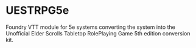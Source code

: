 # UESTRPG5e
Foundry VTT module for 5e systems converting the system into the Unofficial Elder Scrolls Tabletop RolePlaying Game 5th edition conversion kit. 
